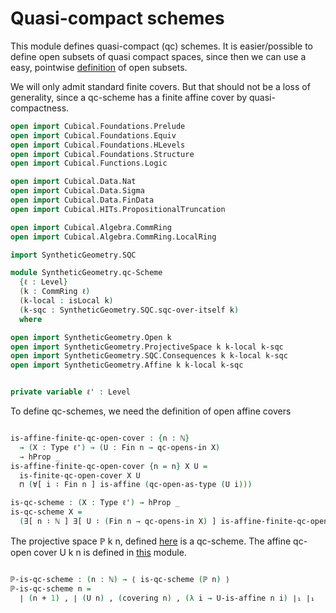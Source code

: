 Quasi-compact schemes
=====================
This module defines quasi-compact (qc) schemes.
It is easier/possible to define open subsets of quasi compact spaces, since then we can use a easy, pointwise [definition](Open.lagda.md) of open subsets.

We will only admit standard finite covers. 
But that should not be a loss of generality, since a qc-scheme has a finite affine cover by quasi-compactness.

```agda
open import Cubical.Foundations.Prelude
open import Cubical.Foundations.Equiv
open import Cubical.Foundations.HLevels
open import Cubical.Foundations.Structure
open import Cubical.Functions.Logic

open import Cubical.Data.Nat
open import Cubical.Data.Sigma
open import Cubical.Data.FinData
open import Cubical.HITs.PropositionalTruncation

open import Cubical.Algebra.CommRing
open import Cubical.Algebra.CommRing.LocalRing

import SyntheticGeometry.SQC

module SyntheticGeometry.qc-Scheme
  {ℓ : Level}
  (k : CommRing ℓ)
  (k-local : isLocal k)
  (k-sqc : SyntheticGeometry.SQC.sqc-over-itself k)
  where

open import SyntheticGeometry.Open k
open import SyntheticGeometry.ProjectiveSpace k k-local k-sqc
open import SyntheticGeometry.SQC.Consequences k k-local k-sqc
open import SyntheticGeometry.Affine k k-local k-sqc


private variable ℓ' : Level

```

To define qc-schemes, we need the definition of open affine covers

```agda

is-affine-finite-qc-open-cover : {n : ℕ}
  → (X : Type ℓ') → (U : Fin n → qc-opens-in X)
  → hProp _
is-affine-finite-qc-open-cover {n = n} X U =
  is-finite-qc-open-cover X U
  ⊓ (∀[ i ∶ Fin n ] is-affine (qc-open-as-type (U i)))

is-qc-scheme : (X : Type ℓ') → hProp _
is-qc-scheme X =
  (∃[ n ∶ ℕ ] ∃[ U ∶ (Fin n → qc-opens-in X) ] is-affine-finite-qc-open-cover X U)

```

The projective space ℙ k n, defined [here](ProjectiveSpace.lagda.md) is a qc-scheme.
The affine qc-open cover U k n is defined in [this](ProjectiveSpace.lagda.md) module.

```agda

ℙ-is-qc-scheme : (n : ℕ) → ⟨ is-qc-scheme (ℙ n) ⟩
ℙ-is-qc-scheme n =
  ∣ (n + 1) , ∣ (U n) , (covering n) , (λ i → U-is-affine n i) ∣₁ ∣₁

```
